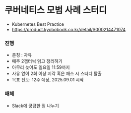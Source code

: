 # 쿠버네티스 모범 사례 스터디
- Kubernetes Best Practice
- https://product.kyobobook.co.kr/detail/S000214471074

### 진행
- 존칭 : 자유
- 매주 2챕터씩 읽고 정리하기
- 아무리 늦어도 일요일 11:59까지
- 사유 없이 2회 이상 지각 혹은 패스 시 스터디 탈출
- 목표 진도: 12주 예상, 2025.09.01 시작

### 매체
- Slack에 궁금한 점 나누기
